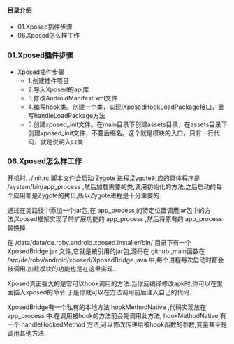 #### 目录介绍
- 01.Xposed插件步骤
- 06.Xposed怎么样工作



### 01.Xposed插件步骤
- Xposed插件步骤
    - 1.创建插件项目
    - 2.导入Xposed的api库
    - 3.修改AndroidManifest.xml文件
    - 4.编写hook类。创建一个类，实现IXposedHookLoadPackage接口，重写handleLoadPackage方法
    - 5.创建xposed_init文件。在main目录下创建assets目录，在assets目录下创建xposed_init文件，不要后缀名。这个就是模块的入口，只有一行代码，就是说明入口类



### 06.Xposed怎么样工作
开机时, ./init.rc 脚本文件会启动 Zygote 进程,Zygote对应的具体程序是 /system/bin/app_process ,然后加载需要的类,调用初始化的方法,之后启动的每个应用都是Zygote的拷贝,所以Zygote进程是十分重要的.

通过在类路径中添加一个jar包,在 app_process 的特定位置调用jar包中的方法,Xposed框架实现了带扩展功能的 app_process ,然后将原有的 app_process 替换掉.

在 /data/data/de.robv.android.xposed.installer/bin/ 目录下有一个 XposedBridge.jar 文件,它就是被引用的jar包,源码在 github ,main函数在 /src/de/robv/android/xposed/XposedBridge.java 中,每个进程每次启动时都会被调用.加载模块的功能也是在这里实现.

Xposed真正强大的是它可以hook调用的方法.当你反编译修改apk时,你可以在里面插入xposed的命令,于是你就可以在方法调用前后注入自己的代码.

XposedBridge有一个私有的本地方法 hookMethodNative ,代码实现放在 app_process 中.在调用被hook的方法前会先调用此方法, hookMethodNative 有一个 handleHookedMethod 方法,可以修改传递给被hook函数的参数,变量甚至是调用其他方法.



